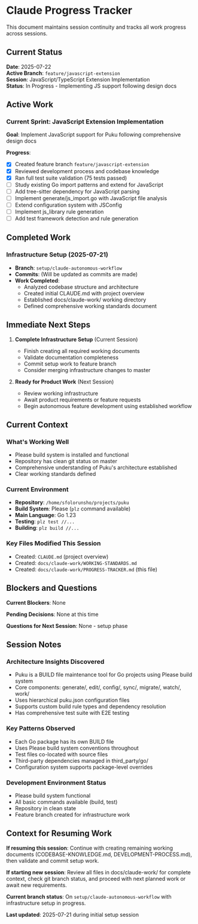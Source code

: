 # Claude Progress Tracker

This document maintains session continuity and tracks all work progress across sessions.

## Current Status

**Date**: 2025-07-22  
**Active Branch**: `feature/javascript-extension`  
**Session**: JavaScript/TypeScript Extension Implementation  
**Status**: In Progress - Implementing JS support following design docs

## Active Work

### Current Sprint: JavaScript Extension Implementation
**Goal**: Implement JavaScript support for Puku following comprehensive design docs

**Progress**:
- [x] Created feature branch `feature/javascript-extension`
- [x] Reviewed development process and codebase knowledge
- [x] Ran full test suite validation (75 tests passed)
- [ ] Study existing Go import patterns and extend for JavaScript
- [ ] Add tree-sitter dependency for JavaScript parsing
- [ ] Implement generate/js_import.go with JavaScript file analysis
- [ ] Extend configuration system with JSConfig
- [ ] Implement js_library rule generation
- [ ] Add test framework detection and rule generation

## Completed Work

### Infrastructure Setup (2025-07-21)
- **Branch**: `setup/claude-autonomous-workflow`
- **Commits**: (Will be updated as commits are made)
- **Work Completed**:
  - Analyzed codebase structure and architecture
  - Created initial CLAUDE.md with project overview
  - Established docs/claude-work/ working directory
  - Defined comprehensive working standards document

## Immediate Next Steps

1. **Complete Infrastructure Setup** (Current Session)
   - Finish creating all required working documents
   - Validate documentation completeness 
   - Commit setup work to feature branch
   - Consider merging infrastructure changes to master

2. **Ready for Product Work** (Next Session)
   - Review working infrastructure
   - Await product requirements or feature requests
   - Begin autonomous feature development using established workflow

## Current Context

### What's Working Well
- Please build system is installed and functional
- Repository has clean git status on master
- Comprehensive understanding of Puku's architecture established
- Clear working standards defined

### Current Environment
- **Repository**: `/home/sfolorunsho/projects/puku`
- **Build System**: Please (`plz` command available)
- **Main Language**: Go 1.23
- **Testing**: `plz test //...`
- **Building**: `plz build //...`

### Key Files Modified This Session
- Created: `CLAUDE.md` (project overview)
- Created: `docs/claude-work/WORKING-STANDARDS.md`
- Created: `docs/claude-work/PROGRESS-TRACKER.md` (this file)

## Blockers and Questions

**Current Blockers**: None

**Pending Decisions**: None at this time

**Questions for Next Session**: None - setup phase

## Session Notes

### Architecture Insights Discovered
- Puku is a BUILD file maintenance tool for Go projects using Please build system
- Core components: generate/, edit/, config/, sync/, migrate/, watch/, work/
- Uses hierarchical puku.json configuration files
- Supports custom build rule types and dependency resolution
- Has comprehensive test suite with E2E testing

### Key Patterns Observed
- Each Go package has its own BUILD file
- Uses Please build system conventions throughout
- Test files co-located with source files
- Third-party dependencies managed in third_party/go/
- Configuration system supports package-level overrides

### Development Environment Status
- Please build system functional
- All basic commands available (build, test)
- Repository in clean state
- Feature branch created for infrastructure work

## Context for Resuming Work

**If resuming this session**: Continue with creating remaining working documents (CODEBASE-KNOWLEDGE.md, DEVELOPMENT-PROCESS.md), then validate and commit setup work.

**If starting new session**: Review all files in docs/claude-work/ for complete context, check git branch status, and proceed with next planned work or await new requirements.

**Current branch status**: On `setup/claude-autonomous-workflow` with infrastructure setup in progress.

**Last updated**: 2025-07-21 during initial setup session